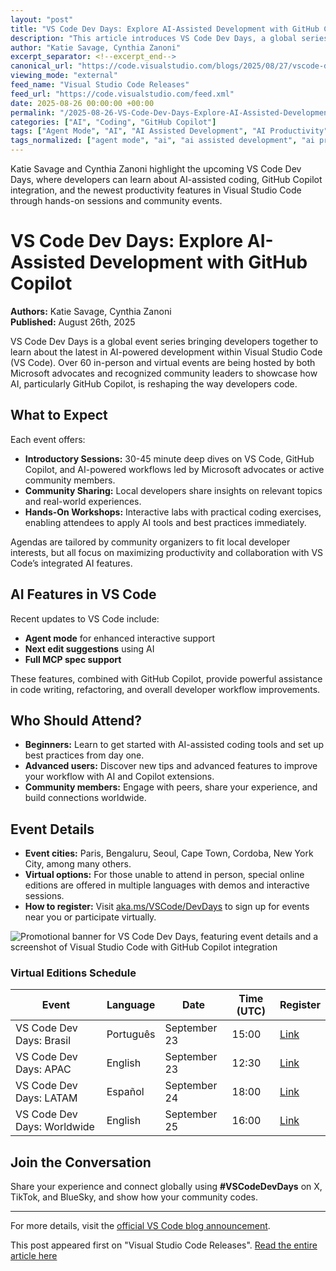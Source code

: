 ```yaml
---
layout: "post"
title: "VS Code Dev Days: Explore AI-Assisted Development with GitHub Copilot"
description: "This article introduces VS Code Dev Days, a global series of community and Microsoft-led events focused on AI-assisted development with Visual Studio Code. The events feature sessions on using GitHub Copilot, practical coding workshops, and opportunities to connect with other developers while upskilling on the latest AI-powered features in VS Code."
author: "Katie Savage, Cynthia Zanoni"
excerpt_separator: <!--excerpt_end-->
canonical_url: "https://code.visualstudio.com/blogs/2025/08/27/vscode-dev-days"
viewing_mode: "external"
feed_name: "Visual Studio Code Releases"
feed_url: "https://code.visualstudio.com/feed.xml"
date: 2025-08-26 00:00:00 +00:00
permalink: "/2025-08-26-VS-Code-Dev-Days-Explore-AI-Assisted-Development-with-GitHub-Copilot.html"
categories: ["AI", "Coding", "GitHub Copilot"]
tags: ["Agent Mode", "AI", "AI Assisted Development", "AI Productivity", "Coding", "Coding Workshop", "Developer Community", "Developer Events", "Developer Tools", "GitHub Copilot", "MCP", "Microsoft", "News", "Next Edit Suggestions", "VS Code", "VS Code Dev Days"]
tags_normalized: ["agent mode", "ai", "ai assisted development", "ai productivity", "coding", "coding workshop", "developer community", "developer events", "developer tools", "github copilot", "mcp", "microsoft", "news", "next edit suggestions", "vs code", "vs code dev days"]
---
```


Katie Savage and Cynthia Zanoni highlight the upcoming VS Code Dev Days, where developers can learn about AI-assisted coding, GitHub Copilot integration, and the newest productivity features in Visual Studio Code through hands-on sessions and community events.<!--excerpt_end-->

# VS Code Dev Days: Explore AI-Assisted Development with GitHub Copilot

**Authors:** Katie Savage, Cynthia Zanoni  
**Published:** August 26th, 2025

VS Code Dev Days is a global event series bringing developers together to learn about the latest in AI-powered development within Visual Studio Code (VS Code). Over 60 in-person and virtual events are being hosted by both Microsoft advocates and recognized community leaders to showcase how AI, particularly GitHub Copilot, is reshaping the way developers code.

## What to Expect

Each event offers:

- **Introductory Sessions:** 30-45 minute deep dives on VS Code, GitHub Copilot, and AI-powered workflows led by Microsoft advocates or active community members.
- **Community Sharing:** Local developers share insights on relevant topics and real-world experiences.
- **Hands-On Workshops:** Interactive labs with practical coding exercises, enabling attendees to apply AI tools and best practices immediately.

Agendas are tailored by community organizers to fit local developer interests, but all focus on maximizing productivity and collaboration with VS Code’s integrated AI features.

## AI Features in VS Code

Recent updates to VS Code include:

- **Agent mode** for enhanced interactive support
- **Next edit suggestions** using AI
- **Full MCP spec support**

These features, combined with GitHub Copilot, provide powerful assistance in code writing, refactoring, and overall developer workflow improvements.

## Who Should Attend?

- **Beginners:** Learn to get started with AI-assisted coding tools and set up best practices from day one.
- **Advanced users:** Discover new tips and advanced features to improve your workflow with AI and Copilot extensions.
- **Community members:** Engage with peers, share your experience, and build connections worldwide.

## Event Details

- **Event cities:** Paris, Bengaluru, Seoul, Cape Town, Cordoba, New York City, among many others.
- **Virtual options:** For those unable to attend in person, special online editions are offered in multiple languages with demos and interactive sessions.
- **How to register:** Visit [aka.ms/VSCode/DevDays](https://aka.ms/VSCode/DevDays) to sign up for events near you or participate virtually.

![Promotional banner for VS Code Dev Days, featuring event details and a screenshot of Visual Studio Code with GitHub Copilot integration](/assets/blogs/2025/08/27/VSCode-Dev-Days-banner.jpg)

### Virtual Editions Schedule

| Event                               | Language   | Date           | Time (UTC) | Register                                                 |
|-------------------------------------|------------|----------------|------------|----------------------------------------------------------|
| VS Code Dev Days: Brasil            | Português  | September 23   | 15:00      | [Link](https://aka.ms/vscodedevdays/apac)                |
| VS Code Dev Days: APAC              | English    | September 23   | 12:30      | [Link](https://aka.ms/vscodedevdays/brasil)              |
| VS Code Dev Days: LATAM             | Español    | September 24   | 18:00      | [Link](https://aka.ms/vscodedevdays/latam)               |
| VS Code Dev Days: Worldwide         | English    | September 25   | 16:00      | [Link](https://aka.ms/vscode/devdays/ww-r)               |

## Join the Conversation

Share your experience and connect globally using **#VSCodeDevDays** on X, TikTok, and BlueSky, and show how your community codes.

---

For more details, visit the [official VS Code blog announcement](https://code.visualstudio.com/blogs/2025/08/27/vscode-dev-days).

This post appeared first on "Visual Studio Code Releases". [Read the entire article here](https://code.visualstudio.com/blogs/2025/08/27/vscode-dev-days)

